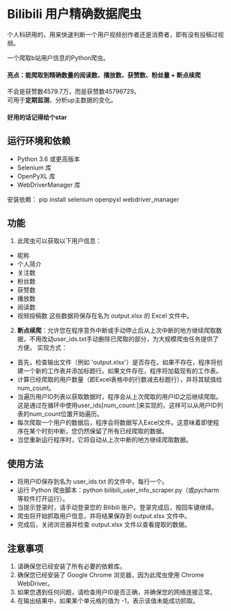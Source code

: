 # Bilibili 用户精确数据爬虫

个人科研用的，用来快速判断一个用户视频创作者还是消费者，即有没有投稿过视频。

一个爬取b站用户信息的Python爬虫。

#### 亮点：能爬取到精确数量的阅读数、播放数、获赞数、粉丝量 + 断点续爬     
不会是获赞数4579.7万，而是获赞数45796729。      
可用于**定期监测**，分析up主数据的变化。

#### 好用的话记得给个star

## 运行环境和依赖

* Python 3.6 或更高版本
* Selenium 库
* OpenPyXL 库
* WebDriverManager 库

安装依赖：
pip install selenium openpyxl webdriver_manager

## 功能
1. 此爬虫可以获取以下用户信息：
* 昵称
* 个人简介
* 关注数
* 粉丝数
* 获赞数
* 播放数
* 阅读数
* 视频投稿数
这些数据将保存在名为 output.xlsx 的 Excel 文件中。

2. **断点续爬**：允许您在程序意外中断或手动停止后从上次中断的地方继续爬取数据，不用改动user_ids.txt手动删除已爬取的部分，为大规模爬虫任务提供了方便。
实现方式：
* 首先，检查输出文件（例如 'output.xlsx'）是否存在。如果不存在，程序将创建一个新的工作表并添加标题行。如果文件存在，程序将加载现有的工作表。
* 计算已经爬取的用户数量（即Excel表格中的行数减去标题行），并将其赋值给num_count。
* 当遍历用户ID列表以获取数据时，程序会从上次爬取的用户ID之后继续爬取。这是通过在循环中使用user_ids[num_count:]来实现的，这样可以从用户ID列表的num_count位置开始遍历。
* 每次爬取一个用户的数据后，程序会将数据写入Excel文件。这意味着即使程序在某个时刻中断，您仍然保留了所有已经爬取的数据。
* 当您重新运行程序时，它将自动从上次中断的地方继续爬取数据。

## 使用方法
* 将用户ID保存到名为 user_ids.txt 的文件中，每行一个。
* 运行 Python 爬虫脚本：python bilibili_user_info_scraper.py（或pycharm等软件打开运行）。
* 当提示登录时，请手动登录您的 Bilibili 账户。登录完成后，按回车键继续。
* 爬虫将开始抓取用户信息，并将结果保存到 output.xlsx 文件中。
* 完成后，关闭浏览器并检查 output.xlsx 文件以查看提取的数据。

## 注意事项
1. 请确保您已经安装了所有必要的依赖库。
2. 确保您已经安装了 Google Chrome 浏览器，因为此爬虫使用 Chrome WebDriver。
3. 如果您遇到任何问题，请检查用户ID是否正确，并确保您的网络连接正常。
4. 在输出结果中，如果某个单元格的值为 -1，表示该值未能成功抓取。
